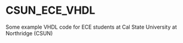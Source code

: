# CSUN_ECE_VHDL
Some example VHDL code for ECE students at Cal State University at Northridge (CSUN)
